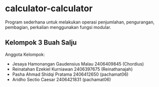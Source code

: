 # calculator-calculator

Program sederhana untuk melakukan operasi penjumlahan, pengurangan, pembagian, perkalian menggunakan fungsi modular.

Kelompok 3 Buah Salju
---

Anggota Kelompok:
* Jesaya Hamonangan Gaudensius Malau 2406409845 (Chordius)
* Reinatahan Ezekiel Kurniawan 2406397675 (Reinathanajah)
* Pasha Ahmad Shidqi Pratama 2406412650 (pachamat06)
* Aridho Sectio Caesar 2406421831 (pachamat06)

